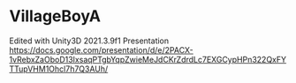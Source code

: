 # VillageBoyA
Edited with Unity3D 2021.3.9f1
Presentation
https://docs.google.com/presentation/d/e/2PACX-1vRebxZaOboD13IxsaqPTgbYqpZwieMeJdCKrZdrdLc7EXGCypHPn322QxFYTTupVHM1Ohcl7h7Q3AUh/
